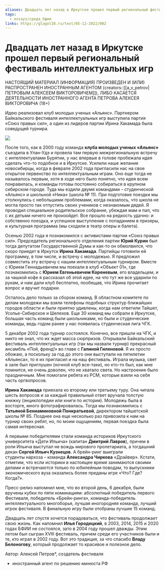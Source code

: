 ```yaml
---
aliases: Двадцать лет назад в Иркутске прошел первый региональный фестиваль интеллектуальных игр
tags:
  - essays/среда_бфии
links: https://glagol38.ru/text/05-12-2022/002
---
```

# Двадцать лет назад в Иркутске прошел первый региональный фестиваль интеллектуальных игр

НАСТОЯЩИЙ МАТЕРИАЛ (ИНФОРМАЦИЯ) ПРОИЗВЕДЕН И (ИЛИ) РАСПРОСТРАНЕН ИНОСТРАННЫМ АГЕНТОМ (creators::[[a_v_petrov|ПЕТРОВЫМ АЛЕКСЕЕМ ВИКТОРОВИЧЕМ]]), ЛИБО КАСАЕТСЯ ДЕЯТЕЛЬНОСТИ ИНОСТРАННОГО АГЕНТА ПЕТРОВА АЛЕКСЕЯ ВИКТОРОВИЧА (18+)

Идею реализовал клуб молодых ученых «Альянс». Партнером Байкальского фестиваля интеллектуальных игр выступила партия «Союз правых сил», а один из лидеров партии Ирина Хакамада была соведущей турнира.

![](https://glagol38.ru/public/images/upload/image2134578560.jpg)


После того, как в 2000 году команда **клуба молодых ученых «Альянс»** съездила в Улан-Удэ и провела там первую межрегиональную встречу с интеллектуалами Бурятии, у нас впервые в голове пробежала идея сделать что-то подобное и в Иркутске. Усилили наше желание новосибирцы, когда в феврале 2002 года пригласили нас на свое открытое первенство по интеллектуальным играм. Оно еще тогда не называлось первым, хотя в ходе него было понятно, что идея всем понравилась, и команды готовы постоянно собираться в крупном сибирском городе. Туда мы ездили двумя командами – студенческой «Альянс» и школьной «Ника» (школа № 11). При подготовке поездки мы столкнулись с небольшими проблемами, когда оказалось, что школа не могла просто так отпустить своих учеников с незнакомым дядей. Я проводил специальное родительское собрание, убеждая мам и пап, что с их детьми ничего не произойдет. Все прошло на редкость удачно: и собственно поездка, и успешное выступление с попаданием в призеры, и культурная программа (мы сходили в театр оперы и балета).

Осенью 2002 года я познакомился с активистами партии «Союз правых сил». Председатель регионального отделения партии **Юрий Курин** был тогда депутатом Государственной Думы и как-то он обмолвился, что скоро приедет в Иркутск **Ирина Хакамада**. Партийцы готовили ей программу, в том числе, и встречу с молодежью. Я предложил совместить эту встречу с нашим интеллектуальным турниром. Вместе с Юрием Геннадьевичем мы поехали в клуб «Объект 01», где познакомились с **Юрием Евгеньевичем Кореневым**, его владельцем, и за чашкой кофе я рассказал об этой идее, на что тут же все ударили по рукам, и нам дали клуб бесплатно, пообещав, что Ирина прочитает вопрос и вручит подарки.

Осталось дело только за сбором команд. В областном комитете по делам молодежи мы взяли телефоны подобных структур ближайших городов области и были приятно удивлены, когда нам ответили Тайшет, Усолье-Сибирское и Шелехов. Еще 30 команд мы собрали в Иркутске, большая часть команд были школьниками, но были и студенческие команды, ведь годом ранее у нас появилась студенческая лига ЧГК.

5 декабря 2002 года турнир состоялся. Конечно, все пришли на ЧГК, и никто не знал, что их ждет масса сюрпризов. Открывали Байкальский фестиваль интеллектуальных игр (так мы назвали турнир) прекрасный ансамбль «Пой, френд!» во главе с **Галиной Гиленовой**. Я их просто обожаю, а поскольку за год до этого они выступали на пятилетии «Альянса», то я их пригласил и на наш фестиваль. Играла музыка, свет в зале был приглушен (ночной клуб все-таки), но кто-то был, как мне помнится, не очень доволен, что не хватало света. Но настроение было праздничным. Мне помогали ребята из РСМ, которые взяли на себя часть оргвопросов.

**Ирина Хакамада** приехала ко второму или третьему туру. Она читала шесть вопросов и за каждый правильный ответ вручала толстую книжку (энциклопедии или книги по истории). Молодежь была в восторге, много фотографировалась. Тогда мы познакомились с **Татьяной Бениаминовной Понкратьевой**, директором тайшетской школы № 85. Позднее она еще несколько раз привозила к нам на турнир своих ребят, но, по моим ощущениям, первая поездка была самая интересная.

А первыми победителями стали команда историков Иркутского университета «Дети Ильича» (капитан **Дмитрий Лавров**), причем в роли Ильича выступал не вождь мирового пролетариата, а тогдашний декан **Сергей Ильич Кузнецов**. А брейн-ринг выиграли студенты нархоза – команда **Александра Чиркова** «Драйвер». Кстати, отметим, что если историки в настоящее время занимаются своими делами и встречаются только по юбилейным поводам, то выпускники экономического вуза оказались более преданы игре «Что? Где? Когда?».

Пресс-релиз напомнил мне, что во второй день, 6 декабря, были вручены кубки по пяти номинациям: абсолютный победитель первого Фестиваля, победитель «Брейн-ринга», команда-победитель интеллектуального многоборья, лучшая иногородняя команда, лучший игрок фестиваля. В финальную игру были отобраны лучшие 15 команд.

Двадцать лет спустя хочется порадоваться, что фестиваль продолжает свою жизнь. Как напомнил **Илья Городецкий**, в 2003, 2014, 2015 и 2020 годах БФИИ не состоялся, зато в 2004 году прошел дважды. Этим летом был сыгран XVIII фестиваль, причем среди его участников были и те, кто играл в 2002 году. Вот это традиция, за что спасибо **Владу Белоногову**, который продолжает то красивое и полезное дело. 

Автор: Алексей Петров*, создатель фестиваля

* иностранный агент по решению минюста РФ